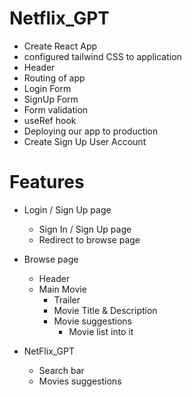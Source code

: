 # Netflix_GPT

- Create React App
- configured tailwind CSS to application
- Header
- Routing of app
- Login Form
- SignUp Form
- Form validation
- useRef hook
- Deploying our app to production
- Create Sign Up User Account


# Features
- Login / Sign Up page
    - Sign In / Sign Up page
    - Redirect to browse page
- Browse page 
    - Header
    - Main Movie
        - Trailer
        - Movie Title & Description
        - Movie suggestions
            - Movie list into it

- NetFlix_GPT
    - Search bar
    - Movies suggestions
